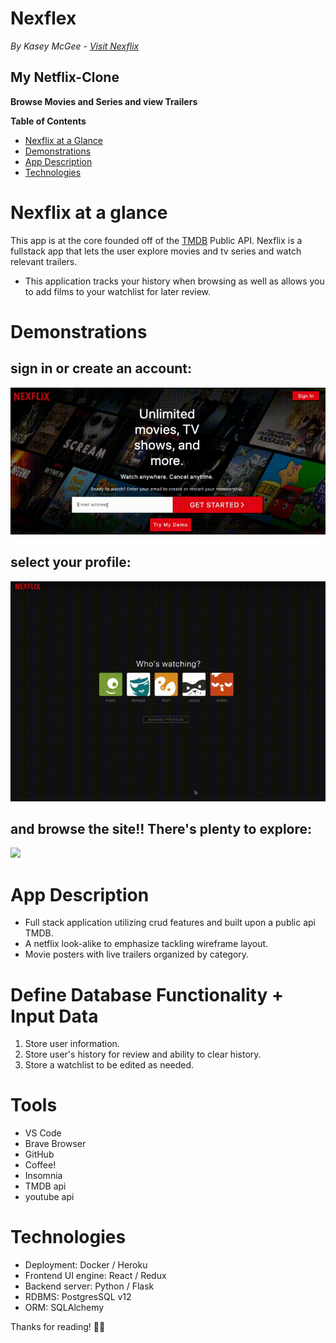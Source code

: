 # Nexflex
*By Kasey McGee - [Visit Nexflix](https://gruesome-skull-nexflix.herokuapp.com/)*
## My Netflix-Clone
**Browse Movies and Series and view Trailers**

**Table of Contents**
* [Nexflix at a Glance](#nexflix-at-a-glance)
* [Demonstrations](#demonstrations)
* [App Description](#app-description)
* [Technologies](#technologies)


# Nexflix at a glance
This app is at the core founded off of the [TMDB](https://www.themoviedb.org/documentation/api) Public API.
Nexflix is a fullstack app that lets the user explore movies and tv series and watch relevant trailers. 
- This application tracks your history when browsing as well as allows you to add films to your watchlist for later review.

# Demonstrations

## sign in or create an account: 
<img width="600" src="./Documentation/gifs-for-readme/signin.gif">

## select your profile:
<img width="600" src="./Documentation/gifs-for-readme/profile-selection2.gif">

## and browse the site!! There's plenty to explore:
<img width="600" src="./Documentation/gifs-for-readme/browse.gif">


# App Description
-   Full stack application utilizing crud features and built upon a public api TMDB.
-   A netflix look-alike to emphasize tackling wireframe layout.
-   Movie posters with live trailers organized by category.

# Define Database Functionality + Input Data
1.  Store user information.
2.  Store user's history for review and ability to clear history. 
3.  Store a watchlist to be edited as needed.

# Tools
-   VS Code
-   Brave Browser
-   GitHub
-   Coffee!
-   Insomnia
-   TMDB api
-   youtube api

# Technologies
-   Deployment: Docker / Heroku
-   Frontend UI engine: React / Redux
-   Backend server: Python / Flask
-   RDBMS: PostgresSQL v12
-   ORM: SQLAlchemy 
 

Thanks for reading! ✌🏽
